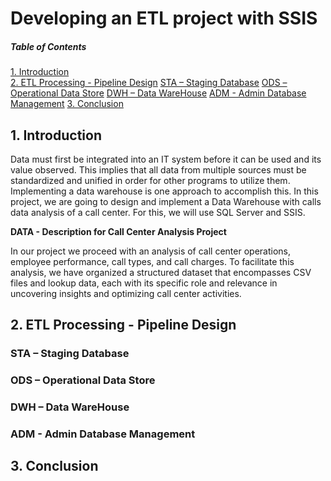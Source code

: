 # Developing an ETL project with SSIS 

##### Table of Contents  
[1. Introduction](#Inroduction)  
[2. ETL Processing - Pipeline Design](#2.ETLProcessing-PipelineDesign)
	[STA – Staging Database](#STA–StagingDatabase)
	[ODS – Operational Data Store](#ODS–OperationalDataStore)
	[DWH – Data WareHouse](#DWH–DataWareHouse)
	[ADM - Admin Database Management](#ADM-AdminDatabaseManagement)
[3. Conclusion](#Conclusion)

## 1. Introduction

Data must first be integrated into an IT system before it can be used and its value observed. This 
implies that all data from multiple sources must be standardized and unified in order for other 
programs to utilize them. Implementing a data warehouse is one approach to accomplish this. 
In this project, we are going to design and implement a Data Warehouse with calls data analysis of a 
call center. For this, we will use SQL Server and SSIS. 

__DATA - Description for Call Center Analysis Project__

In our project we proceed with an analysis of call center operations, employee performance, call types, 
and call charges. To facilitate this analysis, we have organized a structured dataset that encompasses 
CSV files and lookup data, each with its specific role and relevance in uncovering insights and 
optimizing call center activities. 


## 2. ETL Processing - Pipeline Design





### STA – Staging Database





### ODS – Operational Data Store


### DWH – Data WareHouse



### ADM - Admin Database Management





## 3. Conclusion



  
